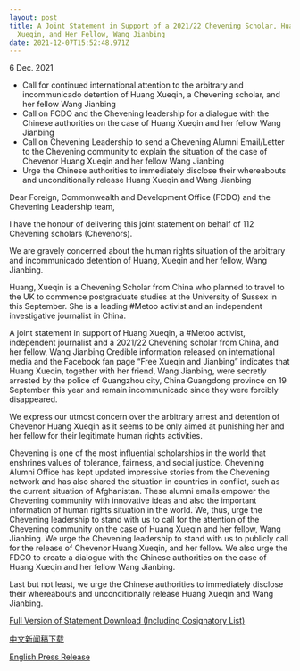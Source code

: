 ```yaml
---
layout: post
title: A Joint Statement in Support of a 2021/22 Chevening Scholar, Huang
  Xueqin, and Her Fellow, Wang Jianbing
date: 2021-12-07T15:52:48.971Z
---
```

6 Dec. 2021

- Call for continued international attention to the arbitrary and incommunicado detention of Huang Xueqin, a Chevening scholar, and her fellow Wang Jianbing
- Call on FCDO and the Chevening leadership for a dialogue with the Chinese authorities on the case of Huang Xueqin and her fellow Wang Jianbing
- Call on Chevening Leadership to send a Chevening Alumni Email/Letter to the Chevening community to explain the situation of the case of Chevenor Huang Xueqin and her fellow Wang Jianbing
- Urge the Chinese authorities to immediately disclose their whereabouts and unconditionally release Huang Xueqin and Wang Jianbing

Dear Foreign, Commonwealth and Development Office (FCDO) and the Chevening Leadership team,

I have the honour of delivering this joint statement on behalf of 112 Chevening scholars (Chevenors).

We are gravely concerned about the human rights situation of the arbitrary and incommunicado detention of Huang, Xueqin and her fellow, Wang Jianbing.

Huang, Xueqin is a Chevening Scholar from China who planned to travel to the UK to commence postgraduate studies at the University of Sussex in this September. She is a leading #Metoo activist and an independent investigative journalist in China.

A joint statement in support of Huang Xueqin, a #Metoo activist, independent journalist and a 2021/22 Chevening scholar from China, and her fellow, Wang Jianbing Credible information released on international media and the Facebook fan page “Free Xueqin and Jianbing” indicates that Huang Xueqin, together with her friend, Wang Jianbing, were secretly arrested by the police of Guangzhou city, China Guangdong province on 19 September this year and remain incommunicado since they were forcibly disappeared.

We express our utmost concern over the arbitrary arrest and detention of Chevenor Huang Xueqin as it seems to be only aimed at punishing her and her fellow for their legitimate human rights activities.

Chevening is one of the most influential scholarships in the world that enshrines values of tolerance, fairness, and social justice. Chevening Alumni Office has kept updated impressive stories from the Chevening network and has also shared the situation in countries in conflict, such as the current situation of Afghanistan. These alumni emails empower the Chevening community with innovative ideas and also the important information of human rights situation in the world. We, thus, urge the Chevening leadership to stand with us to call for the attention of the Chevening community on the case of Huang Xueqin and her fellow, Wang Jianbing. We urge the Chevening leadership to stand with us to publicly call for the release of Chevenor Huang Xueqin, and her fellow. We also urge the FDCO to create a dialogue with the Chinese authorities on the case of Huang Xueqin and her fellow Wang Jianbing.

Last but not least, we urge the Chinese authorities to immediately disclose their whereabouts and unconditionally release Huang Xueqin and Wang Jianbing.

[Full Version of Statement Download (Including Cosignatory List)](https://github.com/free-xueq-jianb/free-xueq-jianb.github.io/raw/main/docs/A%20Joint%20Statement%20in%20Support%20of%20Huang%20Xueqin%20and%20Wang%20Jianbing%201206.pdf)

[中文新闻稿下载](https://github.com/free-xueq-jianb/free-xueq-jianb.github.io/raw/main/docs/%E6%96%B0%E8%81%9E%E7%A8%BF%EF%BC%9A%E8%8B%B1%E5%9C%8BChevening%E5%BF%97%E5%A5%AE%E9%A0%98%E7%8D%8E%E5%AD%B8%E9%87%91%E7%A4%BE%E7%BE%A4%E5%85%A8%E7%90%83%E9%80%A3%E7%BD%B2%E8%81%B2%E6%8F%B4.docx)

[English Press Release](https://github.com/free-xueq-jianb/free-xueq-jianb.github.io/raw/main/docs/20211208%20press_Xuebing.docx)
